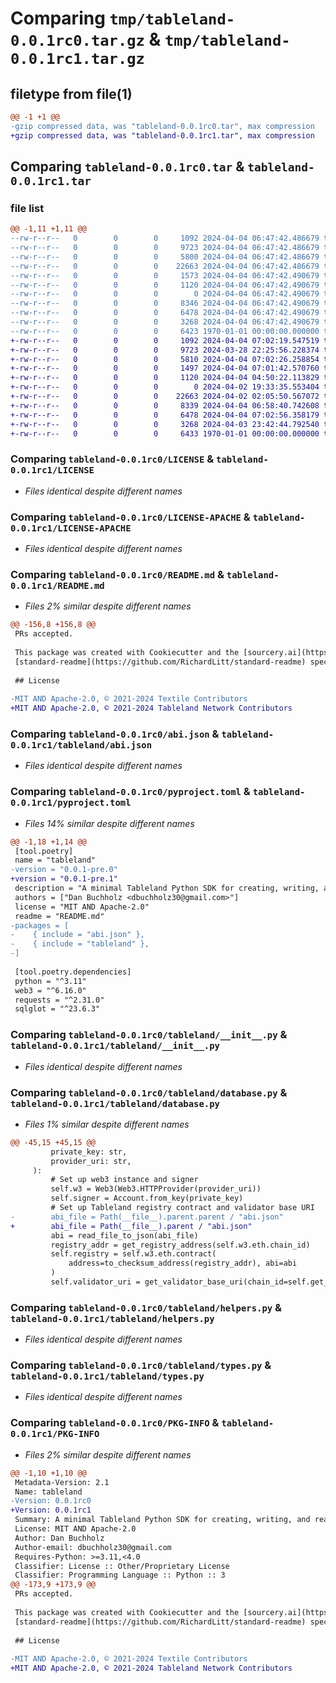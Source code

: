 # Comparing `tmp/tableland-0.0.1rc0.tar.gz` & `tmp/tableland-0.0.1rc1.tar.gz`

## filetype from file(1)

```diff
@@ -1 +1 @@
-gzip compressed data, was "tableland-0.0.1rc0.tar", max compression
+gzip compressed data, was "tableland-0.0.1rc1.tar", max compression
```

## Comparing `tableland-0.0.1rc0.tar` & `tableland-0.0.1rc1.tar`

### file list

```diff
@@ -1,11 +1,11 @@
--rw-r--r--   0        0        0     1092 2024-04-04 06:47:42.486679 tableland-0.0.1rc0/LICENSE
--rw-r--r--   0        0        0     9723 2024-04-04 06:47:42.486679 tableland-0.0.1rc0/LICENSE-APACHE
--rw-r--r--   0        0        0     5800 2024-04-04 06:47:42.486679 tableland-0.0.1rc0/README.md
--rw-r--r--   0        0        0    22663 2024-04-04 06:47:42.486679 tableland-0.0.1rc0/abi.json
--rw-r--r--   0        0        0     1573 2024-04-04 06:47:42.490679 tableland-0.0.1rc0/pyproject.toml
--rw-r--r--   0        0        0     1120 2024-04-04 06:47:42.490679 tableland-0.0.1rc0/tableland/__init__.py
--rw-r--r--   0        0        0        0 2024-04-04 06:47:42.490679 tableland-0.0.1rc0/tableland/__main__.py
--rw-r--r--   0        0        0     8346 2024-04-04 06:47:42.490679 tableland-0.0.1rc0/tableland/database.py
--rw-r--r--   0        0        0     6478 2024-04-04 06:47:42.490679 tableland-0.0.1rc0/tableland/helpers.py
--rw-r--r--   0        0        0     3268 2024-04-04 06:47:42.490679 tableland-0.0.1rc0/tableland/types.py
--rw-r--r--   0        0        0     6423 1970-01-01 00:00:00.000000 tableland-0.0.1rc0/PKG-INFO
+-rw-r--r--   0        0        0     1092 2024-04-04 07:02:19.547519 tableland-0.0.1rc1/LICENSE
+-rw-r--r--   0        0        0     9723 2024-03-28 22:25:56.228374 tableland-0.0.1rc1/LICENSE-APACHE
+-rw-r--r--   0        0        0     5810 2024-04-04 07:02:26.258854 tableland-0.0.1rc1/README.md
+-rw-r--r--   0        0        0     1497 2024-04-04 07:01:42.570760 tableland-0.0.1rc1/pyproject.toml
+-rw-r--r--   0        0        0     1120 2024-04-04 04:50:22.113829 tableland-0.0.1rc1/tableland/__init__.py
+-rw-r--r--   0        0        0        0 2024-04-02 19:33:35.553404 tableland-0.0.1rc1/tableland/__main__.py
+-rw-r--r--   0        0        0    22663 2024-04-02 02:05:50.567072 tableland-0.0.1rc1/tableland/abi.json
+-rw-r--r--   0        0        0     8339 2024-04-04 06:58:40.742608 tableland-0.0.1rc1/tableland/database.py
+-rw-r--r--   0        0        0     6478 2024-04-04 07:02:56.358179 tableland-0.0.1rc1/tableland/helpers.py
+-rw-r--r--   0        0        0     3268 2024-04-03 23:42:44.792540 tableland-0.0.1rc1/tableland/types.py
+-rw-r--r--   0        0        0     6433 1970-01-01 00:00:00.000000 tableland-0.0.1rc1/PKG-INFO
```

### Comparing `tableland-0.0.1rc0/LICENSE` & `tableland-0.0.1rc1/LICENSE`

 * *Files identical despite different names*

### Comparing `tableland-0.0.1rc0/LICENSE-APACHE` & `tableland-0.0.1rc1/LICENSE-APACHE`

 * *Files identical despite different names*

### Comparing `tableland-0.0.1rc0/README.md` & `tableland-0.0.1rc1/README.md`

 * *Files 2% similar despite different names*

```diff
@@ -156,8 +156,8 @@
 PRs accepted.
 
 This package was created with Cookiecutter and the [sourcery.ai](https://github.com/sourcery-ai/python-best-practices-cookiecutter) project template. Small note: If editing the README, please conform to the
 [standard-readme](https://github.com/RichardLitt/standard-readme) specification.
 
 ## License
 
-MIT AND Apache-2.0, © 2021-2024 Textile Contributors
+MIT AND Apache-2.0, © 2021-2024 Tableland Network Contributors
```

### Comparing `tableland-0.0.1rc0/abi.json` & `tableland-0.0.1rc1/tableland/abi.json`

 * *Files identical despite different names*

### Comparing `tableland-0.0.1rc0/pyproject.toml` & `tableland-0.0.1rc1/pyproject.toml`

 * *Files 14% similar despite different names*

```diff
@@ -1,18 +1,14 @@
 [tool.poetry]
 name = "tableland"
-version = "0.0.1-pre.0"
+version = "0.0.1-pre.1"
 description = "A minimal Tableland Python SDK for creating, writing, and reading onchain tables"
 authors = ["Dan Buchholz <dbuchholz30@gmail.com>"]
 license = "MIT AND Apache-2.0"
 readme = "README.md"
-packages = [
-    { include = "abi.json" },
-    { include = "tableland" },
-]
 
 [tool.poetry.dependencies]
 python = "^3.11"
 web3 = "^6.16.0"
 requests = "^2.31.0"
 sqlglot = "^23.6.3"
```

### Comparing `tableland-0.0.1rc0/tableland/__init__.py` & `tableland-0.0.1rc1/tableland/__init__.py`

 * *Files identical despite different names*

### Comparing `tableland-0.0.1rc0/tableland/database.py` & `tableland-0.0.1rc1/tableland/database.py`

 * *Files 1% similar despite different names*

```diff
@@ -45,15 +45,15 @@
         private_key: str,
         provider_uri: str,
     ):
         # Set up web3 instance and signer
         self.w3 = Web3(Web3.HTTPProvider(provider_uri))
         self.signer = Account.from_key(private_key)
         # Set up Tableland registry contract and validator base URI
-        abi_file = Path(__file__).parent.parent / "abi.json"
+        abi_file = Path(__file__).parent / "abi.json"
         abi = read_file_to_json(abi_file)
         registry_addr = get_registry_address(self.w3.eth.chain_id)
         self.registry = self.w3.eth.contract(
             address=to_checksum_address(registry_addr), abi=abi
         )
         self.validator_uri = get_validator_base_uri(chain_id=self.get_chain_id())
```

### Comparing `tableland-0.0.1rc0/tableland/helpers.py` & `tableland-0.0.1rc1/tableland/helpers.py`

 * *Files identical despite different names*

### Comparing `tableland-0.0.1rc0/tableland/types.py` & `tableland-0.0.1rc1/tableland/types.py`

 * *Files identical despite different names*

### Comparing `tableland-0.0.1rc0/PKG-INFO` & `tableland-0.0.1rc1/PKG-INFO`

 * *Files 2% similar despite different names*

```diff
@@ -1,10 +1,10 @@
 Metadata-Version: 2.1
 Name: tableland
-Version: 0.0.1rc0
+Version: 0.0.1rc1
 Summary: A minimal Tableland Python SDK for creating, writing, and reading onchain tables
 License: MIT AND Apache-2.0
 Author: Dan Buchholz
 Author-email: dbuchholz30@gmail.com
 Requires-Python: >=3.11,<4.0
 Classifier: License :: Other/Proprietary License
 Classifier: Programming Language :: Python :: 3
@@ -173,9 +173,9 @@
 PRs accepted.
 
 This package was created with Cookiecutter and the [sourcery.ai](https://github.com/sourcery-ai/python-best-practices-cookiecutter) project template. Small note: If editing the README, please conform to the
 [standard-readme](https://github.com/RichardLitt/standard-readme) specification.
 
 ## License
 
-MIT AND Apache-2.0, © 2021-2024 Textile Contributors
+MIT AND Apache-2.0, © 2021-2024 Tableland Network Contributors
```

